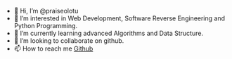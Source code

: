 - 👋 Hi, I’m @praiseolotu
- 👀 I’m interested in Web Development, Software Reverse Engineering and Python Programming.
- 🌱 I’m currently learning advanced Algorithms and Data Structure.
- 💞️ I’m looking to collaborate on github.
- 📫 How to reach me <a href = "github.com/praiseolotu">Github</a>

<!---
praiseolotu/praiseolotu is a ✨ special ✨ repository because its `README.md` (this file) appears on your GitHub profile.
You can click the Preview link to take a look at your changes.
--->
